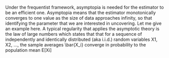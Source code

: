Under the frequentist framework, asymptopia is needed for the estimator to be an efficient one. Asymptopia means that the 
estimator monotonically converges to one value as the size of data approaches infinity, so that identifying the parameter
that we are interested in uncovering. Let me give an example here. A typical regularity that applies the asymptotic theory
is the law of large numbers which states that  that for a sequence of independently and identically distributed (aka i.i.d.) random variables X1, X2, ..., the sample averages \bar{X_i} converge in probability to the population mean E[Xi] 
